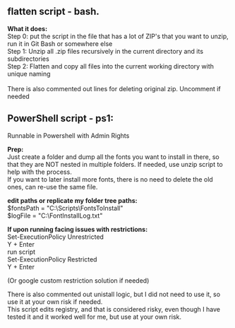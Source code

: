 
<h2>flatten script - bash.</h2>

<b>What it does:<br></b>
Step 0: put the script in the file that has a lot of ZIP's that you want to unzip, run it in Git Bash or somewhere else <br>
Step 1: Unzip all .zip files recursively in the current directory and its subdirectories<br>
Step 2: Flatten and copy all files into the current working directory with unique naming<br><br>
There is also commented out lines for deleting original zip. Uncomment if needed<br>


<h2>PowerShell script - ps1:</h2>

Runnable in Powershell with Admin Rights

<b>Prep:</b> <br>
Just create a folder and dump all the fonts you want to install in there, so that they are NOT nested in multiple folders. If needed, use unzip script to help with the process. <br> 
If you want to later install more fonts, there is no need to delete the old ones, can re-use the same file. <br>


<b>edit paths or replicate my folder tree paths:</b> <br>
$fontsPath = "C:\Scripts\FontsToInstall" <br>
$logFile = "C:\FontInstallLog.txt" <br>

<b>If upon running facing issues with restrictions:</b><br>
Set-ExecutionPolicy Unrestricted <br>
Y + Enter <br>
run script <br>
Set-ExecutionPolicy Restricted <br>
Y + Enter <br>

(Or google custom restriction solution if needed)<br>

There is also commented out unistall logic, but I did not need to use it, so use it at your own risk if needed.<br>
This script edits registry, and that is considered risky, even though I have tested it and it worked well for me, but use at your own risk.<br>


